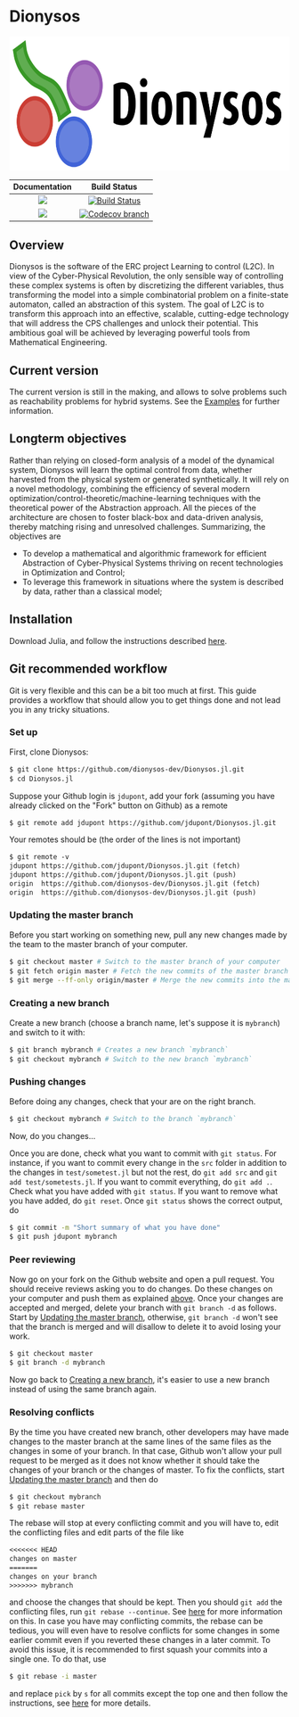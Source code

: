 # Dionysos

<img src="logo.png" height="240">

| **Documentation** | **Build Status** |
|:-----------------:|:----------------:|
| [![][docs-stable-img]][docs-stable-url] | [![Build Status][build-img]][build-url] |
| [![][docs-latest-img]][docs-latest-url] | [![Codecov branch][codecov-img]][codecov-url] |

[docs-stable-img]: https://img.shields.io/badge/docs-stable-blue.svg
[docs-latest-img]: https://img.shields.io/badge/docs-latest-blue.svg
[docs-stable-url]: https://dionysos-dev.github.io/Dionysos.jl/stable
[docs-latest-url]: https://dionysos-dev.github.io/Dionysos.jl/dev

[build-img]: https://github.com/dionysos-dev/Dionysos.jl/workflows/CI/badge.svg?branch=master
[build-url]: https://github.com/dionysos-dev/Dionysos.jl/actions?query=workflow%3ACI
[codecov-img]: http://codecov.io/github/dionysos-dev/Dionysos.jl/coverage.svg?branch=master
[codecov-url]: http://codecov.io/github/dionysos-dev/Dionysos.jl?branch=master

## Overview
Dionysos is the software of the ERC project Learning to control (L2C). In view of the Cyber-Physical Revolution, the only sensible way of controlling these complex systems is often by discretizing the different variables, thus transforming the model into a simple combinatorial problem on a finite-state automaton, called an abstraction of this system. The goal of L2C is to transform this approach into an effective, scalable, cutting-edge technology that will address the CPS challenges and unlock their potential. This ambitious goal will be achieved by leveraging powerful tools from Mathematical Engineering.

## Current version

The current version is still in the making, and allows to solve problems such as reachability problems for hybrid systems. See the [Examples](https://github.com/dionysos-dev/Dionysos.jl/tree/master/examples) for further information.

## Longterm objectives
Rather than relying on closed-form analysis of a model of the dynamical system, Dionysos will learn the optimal control from data, whether harvested from the physical system or generated synthetically. It will rely on a novel methodology, combining the efficiency of several modern optimization/control-theoretic/machine-learning techniques with the theoretical power of the Abstraction approach. All the pieces of the architecture are chosen to foster black-box and data-driven analysis, thereby matching rising and unresolved challenges. Summarizing, the objectives are
* To develop a mathematical and algorithmic framework for efficient Abstraction of Cyber-Physical Systems thriving on recent technologies in Optimization and Control;
* To leverage this framework in situations where the system is described by data, rather than a classical model;

## Installation

Download Julia, and follow the instructions described [here](https://julialang.github.io/Pkg.jl/v1/managing-packages/#Adding-unregistered-packages).

## Git recommended workflow

Git is very flexible and this can be a bit too much at first.
This guide provides a workflow that should allow you to get things done and not lead you in any tricky situations.

### Set up

First, clone Dionysos:
```sh
$ git clone https://github.com/dionysos-dev/Dionysos.jl.git
$ cd Dionysos.jl
```
Suppose your Github login is `jdupont`, add your fork (assuming you have already clicked on the "Fork" button on Github) as a remote
```sh
$ git remote add jdupont https://github.com/jdupont/Dionysos.jl.git
```
Your remotes should be (the order of the lines is not important)
```
$ git remote -v
jdupont	https://github.com/jdupont/Dionysos.jl.git (fetch)
jdupont	https://github.com/jdupont/Dionysos.jl.git (push)
origin	https://github.com/dionysos-dev/Dionysos.jl.git (fetch)
origin	https://github.com/dionysos-dev/Dionysos.jl.git (push)
```

### Updating the master branch

Before you start working on something new, pull any new changes made by the team to the master branch of your computer.
```sh
$ git checkout master # Switch to the master branch of your computer
$ git fetch origin master # Fetch the new commits of the master branch on Github
$ git merge --ff-only origin/master # Merge the new commits into the master branch of your computer
```

### Creating a new branch

Create a new branch (choose a branch name, let's suppose it is `mybranch`) and switch to it with:
```sh
$ git branch mybranch # Creates a new branch `mybranch`
$ git checkout mybranch # Switch to the new branch `mybranch`
```

### Pushing changes

Before doing any changes, check that your are on the right branch.
```sh
$ git checkout mybranch # Switch to the branch `mybranch`
```
Now, do you changes...

Once you are done, check what you want to commit with `git status`.
For instance, if you want to commit every change in the `src` folder in addition to the changes in `test/sometest.jl` but not the rest, do `git add src` and `git add test/sometests.jl`.
If you want to commit everything, do `git add .`.
Check what you have added with `git status`.
If you want to remove what you have added, do `git reset`.
Once `git status` shows the correct output, do
```sh
$ git commit -m "Short summary of what you have done"
$ git push jdupont mybranch
```

### Peer reviewing

Now go on your fork on the Github website and open a pull request.
You should receive reviews asking you to do changes.
Do these changes on your computer and push them as explained [above](pushing-changes).
Once your changes are accepted and merged, delete your branch with `git branch -d` as follows.
Start by [Updating the master branch](#updating-the-master-branch),
otherwise, `git branch -d` won't see that the branch is merged and will disallow to delete it to avoid losing your work.
```sh
$ git checkout master
$ git branch -d mybranch
```
Now go back to [Creating a new branch](#creating-a-new-branch), it's easier to use a new branch instead of using the same branch again.

### Resolving conflicts

By the time you have created new branch, other developers may have made changes to the master branch at the same lines of the same files as the changes in some of your branch.
In that case, Github won't allow your pull request to be merged as it does not know whether it should take the changes of your branch or the changes of master.
To fix the conflicts, start [Updating the master branch](#updating-the-master-branch) and then do
```sh
$ git checkout mybranch
$ git rebase master
```
The rebase will stop at every conflicting commit and you will have to, edit the conflicting files and edit parts of the file like
```
<<<<<<< HEAD
changes on master
=======
changes on your branch
>>>>>>> mybranch
```
and choose the changes that should be kept. Then you should `git add` the conflicting files, run `git rebase --continue`.
See [here](https://docs.github.com/en/github/using-git/resolving-merge-conflicts-after-a-git-rebase) for more information on this.
In case you have may conflicting commits, the rebase can be tedious, you will even have to resolve conflicts for some changes in some earlier
commit even if you reverted these changes in a later commit. To avoid this issue, it is recommended to first squash your commits into a single one.
To do that, use
```sh
$ git rebase -i master
```
and replace `pick` by `s` for all commits except the top one and then follow the instructions, see [here](https://git-scm.com/book/en/v2/Git-Tools-Rewriting-History)
for more details.

